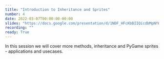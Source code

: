 ```yaml
---
title: "Introduction to Inheritance and Sprites"
number: 4
date: 2022-03-07T00:00:00-00:00
slides: "https://docs.google.com/presentation/d/1NDF_HFcKbBIIQicdbMpNYO8snkHbpy7wPbB-iCb91-w/edit?usp=sharing"
recording: ""
ready: True
---
```


In this session we will cover more methods, inheritance and PyGame sprites - applications and usecases.
